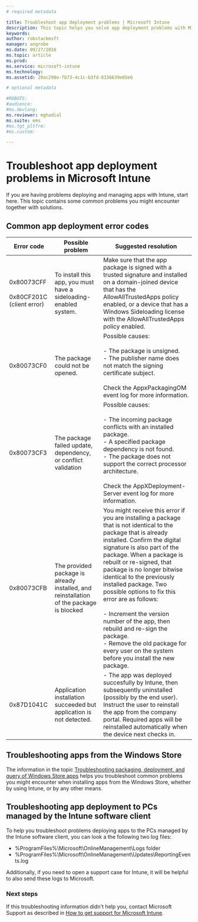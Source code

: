 ```yaml
---
# required metadata

title: Troubleshoot app deployment problems | Microsoft Intune
description: This topic helps you solve app deployment problems with Microsoft Intune.
keywords:
author: robstackmsft
manager: angrobe
ms.date: 09/27/2016
ms.topic: article
ms.prod:
ms.service: microsoft-intune
ms.technology:
ms.assetid: 28ac298e-fb73-4c1c-b3fd-8336639e05e6

# optional metadata

#ROBOTS:
#audience:
#ms.devlang:
ms.reviewer: mghadial
ms.suite: ems
#ms.tgt_pltfrm:
#ms.custom:

---
```


# Troubleshoot app deployment problems in Microsoft Intune
If you are having problems deploying and managing apps with Intune, start here. This topic contains some common problems you might encounter together with solutions.

## Common app deployment error codes

|Error code|Possible problem|Suggested resolution|
|--------------|--------------------|------------------------|
|0x80073CFF<br /><br />0x80CF201C (client error)|To install this app, you must have a sideloading-enabled system.|Make sure that the app package is signed with a trusted signature and installed on a domain-joined device that has the AllowAllTrustedApps policy enabled, or a device that has a Windows Sideloading license with the AllowAllTrustedApps policy enabled.|
|0x80073CF0|The package could not be opened.|Possible causes:<br /><br />-   The package is unsigned.<br />-   The publisher name does not match the signing certificate subject.<br /><br />Check the AppxPackagingOM event log for more information.|
|0x80073CF3|The package failed update, dependency, or conflict validation|Possible causes:<br /><br />-   The incoming package conflicts with an installed package.<br />-   A specified package dependency is not found.<br />-   The package does not support the correct processor architecture.<br /><br />Check the AppXDeployment-Server event log for more information.|
|0x80073CFB|The provided package is already installed, and reinstallation of the package is blocked|You might receive this error if you are installing a package that is not identical to the package that is already installed. Confirm the digital signature is also part of the package. When a package is rebuilt or re-signed, that package is no longer bitwise identical to the previously installed package. Two possible options to fix this error are as follows:<br /><br />-   Increment the version number of the app, then rebuild and re-sign the package.<br />-   Remove the old package for every user on the system before you install the new package.|
|0x87D1041C|Application installation succeeded but application is not detected.|- The app was deployed succesfully by Intune, then subsequently uninstalled (possibly by the end user). Instruct the user to reinstall the app from the company portal. Required apps will be reinstalled automatically when the device next checks in.|

## Troubleshooting apps from the Windows Store

The information in the topic [Troubleshooting packaging, deployment, and query of Windows Store apps](https://msdn.microsoft.com/library/windows/desktop/hh973484.aspx) helps you troubleshoot common problems you might encounter when installing apps from the Windows Store, whether by using Intune, or by any other means.

## Troubleshooting app deployment to PCs managed by the Intune software client
To help you troubleshoot problems deploying apps to the PCs managed by the Intune software client, you can look a the following two log files:
- %ProgramFiles%\Microsoft\OnlineManagement\Logs folder
- %ProgramFiles%\Microsoft\OnlineManagement\Updates\ReportingEvents.log

Additionally, if you need to open a support case for Intune, it will be helpful to also send these logs to Microsoft.


### Next steps
If this troubleshooting information  didn't help you, contact Microsoft Support as described in [How to get support for Microsoft Intune](how-to-get-support-for-microsoft-intune.md).
